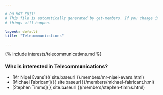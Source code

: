 ```yaml
---

# DO NOT EDIT!
# This file is automatically generated by get-members. If you change it, bad
# things will happen.

layout: default
title: "Telecommunications"

---
```


{% include interests/telecommunications.md %}

### Who is interested in Telecommunications?


* [Mr Nigel Evans]({{ site.baseurl }}/members/mr-nigel-evans.html)
* [Michael Fabricant]({{ site.baseurl }}/members/michael-fabricant.html)
* [Stephen Timms]({{ site.baseurl }}/members/stephen-timms.html)
